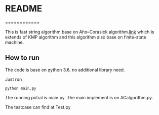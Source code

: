 # README
============

This is fast string algorithm base on Aho–Corasick algorithm.[link](https://en.wikipedia.org/wiki/Aho%E2%80%93Corasick_algorithm)
which is extends of KMP algorithm and this algorithm also base on finite-state machine.

## How to run
The code is base on python 3.6, no additional library need.

Just run 

```python main.py```

The running potral is main.py. The main implement is on ACalgorithm.py.

The testcase can find at Test.py




